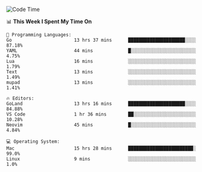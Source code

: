 <!--START_SECTION:waka-->
![Code Time](http://img.shields.io/badge/Code%20Time-15%20hrs%2038%20mins-blue)

📊 **This Week I Spent My Time On** 

```text
💬 Programming Languages: 
Go                       13 hrs 37 mins      █████████████████████░░░░   87.18% 
YAML                     44 mins             █░░░░░░░░░░░░░░░░░░░░░░░░   4.75% 
Lua                      16 mins             ░░░░░░░░░░░░░░░░░░░░░░░░░   1.79% 
Text                     13 mins             ░░░░░░░░░░░░░░░░░░░░░░░░░   1.49% 
mupad                    13 mins             ░░░░░░░░░░░░░░░░░░░░░░░░░   1.41%

🔥 Editors: 
GoLand                   13 hrs 16 mins      █████████████████████░░░░   84.88% 
VS Code                  1 hr 36 mins        ██░░░░░░░░░░░░░░░░░░░░░░░   10.28% 
Neovim                   45 mins             █░░░░░░░░░░░░░░░░░░░░░░░░   4.84%

💻 Operating System: 
Mac                      15 hrs 28 mins      ████████████████████████░   99.0% 
Linux                    9 mins              ░░░░░░░░░░░░░░░░░░░░░░░░░   1.0%

```


<!--END_SECTION:waka-->